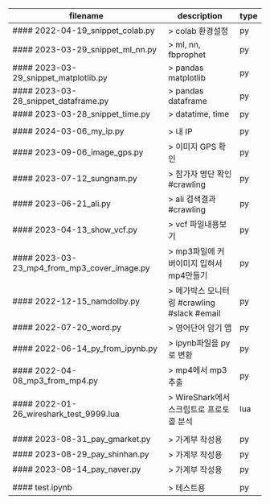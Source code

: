 |filename|description|type|
|------|---|---|
|#### 2022-04-19_snippet_colab.py|> colab 환경설정|py|
|#### 2023-03-29_snippet_ml_nn.py|> ml, nn, fbprophet|py|
|#### 2023-03-29_snippet_matplotlib.py|> pandas matplotlib|py|
|#### 2023-03-28_snippet_dataframe.py|> pandas dataframe|py|
|#### 2023-03-28_snippet_time.py|> datatime, time|py|
||||
|#### 2024-03-06_my_ip.py|> 내 IP|py|
|#### 2023-09-06_image_gps.py|> 이미지 GPS 확인|py|
|#### 2023-07-12_sungnam.py|> 참가자 명단 확인 #crawling|py|
|#### 2023-06-21_ali.py|> ali 검색결과 #crawling|py|
|#### 2023-04-13_show_vcf.py|> vcf 파일내용보기|py|
|#### 2023-03-23_mp4_from_mp3_cover_image.py|> mp3파일에 커버이미지 입혀서 mp4만들기|py|
|#### 2022-12-15_namdolby.py|> 메가박스 모니터링 #crawling #slack #email|py|
|#### 2022-07-20_word.py|> 영어단어 암기 앱|py|
|#### 2022-06-14_py_from_ipynb.py|> ipynb파일을 py로 변환|py|
|#### 2022-04-08_mp3_from_mp4.py|> mp4에서 mp3추출|py|
|#### 2022-01-26_wireshark_test_9999.lua|> WireShark에서 스크립트로 프로토콜 분석|lua|
||||
|#### 2023-08-31_pay_gmarket.py|> 가계부 작성용|py|
|#### 2023-08-29_pay_shinhan.py|> 가계부 작성용|py|
|#### 2023-08-14_pay_naver.py|> 가계부 작성용|py|
||||
|#### test.ipynb|> 테스트용|py|
